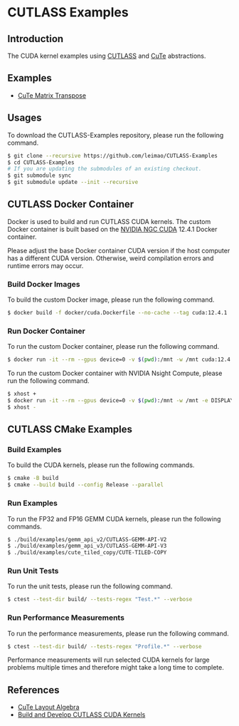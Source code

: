 # CUTLASS Examples

## Introduction

The CUDA kernel examples using [CUTLASS](https://github.com/NVIDIA/cutlass) and [CuTe](https://github.com/NVIDIA/cutlass/blob/main/media/docs/cute/00_quickstart.md) abstractions.

## Examples

- [CuTe Matrix Transpose](/examples/cute_transpose/)

## Usages

To download the CUTLASS-Examples repository, please run the following command.

```bash
$ git clone --recursive https://github.com/leimao/CUTLASS-Examples
$ cd CUTLASS-Examples
# If you are updating the submodules of an existing checkout.
$ git submodule sync
$ git submodule update --init --recursive
```

## CUTLASS Docker Container

Docker is used to build and run CUTLASS CUDA kernels. The custom Docker container is built based on the [NVIDIA NGC CUDA](https://catalog.ngc.nvidia.com/orgs/nvidia/containers/cuda) 12.4.1 Docker container.

Please adjust the base Docker container CUDA version if the host computer has a different CUDA version. Otherwise, weird compilation errors and runtime errors may occur.

### Build Docker Images

To build the custom Docker image, please run the following command.

```bash
$ docker build -f docker/cuda.Dockerfile --no-cache --tag cuda:12.4.1 .
```

### Run Docker Container

To run the custom Docker container, please run the following command.

```bash
$ docker run -it --rm --gpus device=0 -v $(pwd):/mnt -w /mnt cuda:12.4.1
```

To run the custom Docker container with NVIDIA Nsight Compute, please run the following command.

```bash
$ xhost +
$ docker run -it --rm --gpus device=0 -v $(pwd):/mnt -w /mnt -e DISPLAY=$DISPLAY -v /tmp/.X11-unix:/tmp/.X11-unix --cap-add=SYS_ADMIN --security-opt seccomp=unconfined --network=host cuda:12.4.1
$ xhost -
```

## CUTLASS CMake Examples

### Build Examples

To build the CUDA kernels, please run the following commands.

```bash
$ cmake -B build
$ cmake --build build --config Release --parallel
```

### Run Examples

To run the FP32 and FP16 GEMM CUDA kernels, please run the following commands.

```bash
$ ./build/examples/gemm_api_v2/CUTLASS-GEMM-API-V2
$ ./build/examples/gemm_api_v3/CUTLASS-GEMM-API-V3
$ ./build/examples/cute_tiled_copy/CUTE-TILED-COPY
```

### Run Unit Tests

To run the unit tests, please run the following command.

```bash
$ ctest --test-dir build/ --tests-regex "Test.*" --verbose
```

### Run Performance Measurements

To run the performance measurements, please run the following command.

```bash
$ ctest --test-dir build/ --tests-regex "Profile.*" --verbose
```

Performance measurements will run selected CUDA kernels for large problems multiple times and therefore might take a long time to complete.

## References

- [CuTe Layout Algebra](https://leimao.github.io/article/CuTe-Layout-Algebra/)
- [Build and Develop CUTLASS CUDA Kernels](https://leimao.github.io/blog/Build-Develop-CUTLASS-CUDA-Kernels/)
